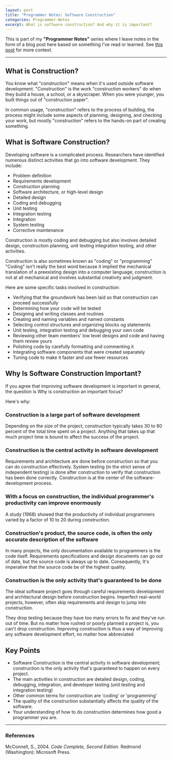 ```yaml
---
layout: post
title: "Programmer Notes: Software Construction"
categories: Programmer-Notes
excerpt: What is software construction? And why it is important?
---
```


This is part of my **"Programmer Notes"** series where I leave notes in the form of a blog post here based on something I've read or learned. See [this post](/improve-retention-rate-when-learning/) for more context.

---

## What is Construction?

You know what "construction" means when it's used outside software development. "Construction" is the work "construction workers" do when they build a house, a school, or a skyscraper. When you were younger, you built things out of "construction paper".

In common usage, "construction" refers to the process of building, the process might include some aspects of planning, designing, and checking your work, but mostly "construction" refers to the hands-on part of creating something.

## What is Software Construction?

Developing software is a complicated process. Researchers have identified numerous distinct activities that go into software development. They include:

- Problem definition
- Requirements development
- Construction planning
- Software architecture, or high-level design
- Detailed design
- Coding and debugging
- Unit testing
- Integration testing
- Integration
- System testing
- Corrective maintenance

Construction is mostly coding and debugging but also involves detailed design, construction planning, unit testing integration testing, and other activities.

Construction is also sometimes known as "coding" or "programming" "Coding" isn't really the best word because it implied the mechanical translation of a preexisting design into a computer language; construction is not at all mechanical and involves substantial creativity and judgment.

Here are some specific tasks involved in construction:

- Verifying that the groundwork has been laid so that construction can proceed successfully
- Determining how your code will be tested
- Designing and writing classes and routines
- Creating and naming variables and named constants
- Selecting control structures and organizing blocks og statements
- Unit testing, integration testing and debugging your own code
- Reviewing other team members' low level designs and code and having them review yours
- Polishing code by carefully formatting and commenting it
- Integrating software components that were created separately
- Tuning code to make it faster and use fewer resources

## Why Is Software Construction Important?

If you agree that improving software development is important in general, the question is Why is construction an important focus?

Here's why:

### Construction is a large part of software development

Depending on the size of the project, construction typically takes 30 to 80 percent of the total time spent on a project. Anything that takes up that much project time is bound to affect the success of the project.

### Construction is the central activity in software development

Requirements and architecture are done before construction so that you can do construction effectively. System testing (in the strict sense of independent testing) is done after construction to verify that construction has been done correctly. Construction is at the center of the software-development process.

### With a focus on construction, the individual programmer's productivity can improve enormously

A study (1968) showed that the productivity of individual programmers varied by a factor of 10 to 20 during construction.

### Construction's product, the source code, is often the only accurate description of the software

In many projects, the only documentation available to programmers is the code itself. Requirements specifications and design documents can go out of date, but the source code is always up to date. Consequently, It's imperative that the source code be of the highest quality.

### Construction is the only activity that's guaranteed to be done

The ideal software project goes through careful requirements development and architectural design before construction begins. Imperfect real-world projects, however, often skip requirements and design to jump into construction.

They drop testing because they have too many errors to fix and they've run out of time. But no matter how rushed or poorly planned a project is, you can't drop construction. Improving construction is thus a way of improving any software development effort, no matter how abbreviated

## Key Points

- Software Construction is the central activity in software development; construction is the only activity that's guaranteed to happen on every project.
- The main activities in construction are detailed design, coding, debugging, integration, and developer testing (unit testing and integration testing)
- Other common terms for construction are 'coding' or 'programming'
- The quality of the construction substantially affects the quality of the software.
- Your understanding of how to do construction determines how good a programmer you are.

---

### References

McConnell, S., 2004. _Code Complete, Second Edition._ Redmond (Washington): Microsoft Press.
